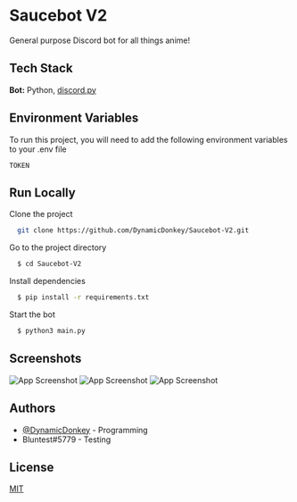 
# Saucebot V2

General purpose Discord bot for all things anime!


## Tech Stack

**Bot:** Python, [discord.py](https://discordpy.readthedocs.io/en/stable/index.html)


  
## Environment Variables

To run this project, you will need to add the following environment variables to your .env file

`TOKEN`

  
## Run Locally

Clone the project

```bash
  git clone https://github.com/DynamicDonkey/Saucebot-V2.git
```

Go to the project directory

```bash
  $ cd Saucebot-V2
```

Install dependencies

```bash
  $ pip install -r requirements.txt
```

Start the bot

```bash
  $ python3 main.py
```

  
## Screenshots

![App Screenshot](https://hakurei.reeee.ee/56KrdLimk.png)
![App Screenshot](https://hakurei.reeee.ee/56Kri0GCp.png)
![App Screenshot](https://hakurei.reeee.ee/56KrsFEfy.png)
  
## Authors

- [@DynamicDonkey](https://www.github.com/DynamicDonkey) - Programming
- Bluntest#5779 - Testing

  
## License

[MIT](https://choosealicense.com/licenses/mit/)

  